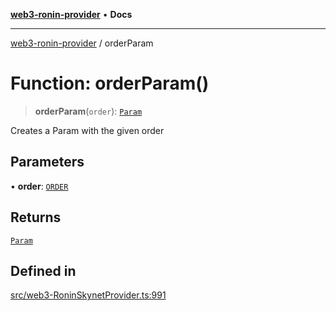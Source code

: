 [**web3-ronin-provider**](../README.md) • **Docs**

***

[web3-ronin-provider](../globals.md) / orderParam

# Function: orderParam()

> **orderParam**(`order`): [`Param`](../classes/Param.md)

Creates a Param with the given order

## Parameters

• **order**: [`ORDER`](../enumerations/ORDER.md)

## Returns

[`Param`](../classes/Param.md)

## Defined in

[src/web3-RoninSkynetProvider.ts:991](https://github.com/chuacw/web3-ronin-provider/blob/1a659b81d9c7d7afbced0ae2b11550f4f6c0a233/src/web3-RoninSkynetProvider.ts#L991)
